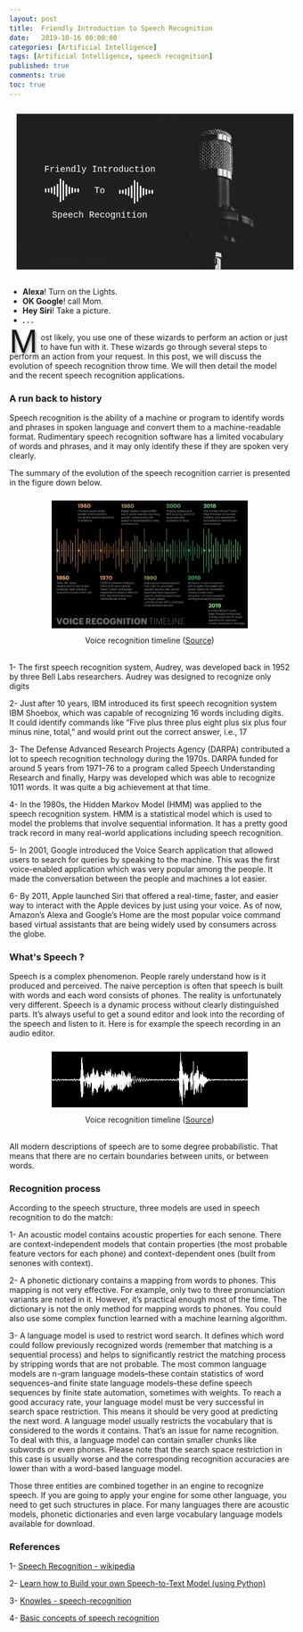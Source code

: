 ```yaml
---
layout: post
title:  Friendly Introduction to Speech Recognition
date:   2019-10-16 00:00:00
categories: [Artificial Intelligence]
tags: [Artificial Intelligence, speech recognition]
published: true
comments: true
toc: true
---
```



<center><img src="/images/post6/Speech-Recognition-Intro.png" alt="Introduction to NDK for mobile apps" style="max-width: 100%; height: auto; margin:2%;"/></center>


- **Alexa**! Turn on the Lights.
- **OK Google**! call Mom.
- **Hey Siri**! Take a picture.
- **. . .**

<style>
.lettrine {
	float: left;
   text-shadow:3px 3px 3px silver;  
   font-size: 4em;  
   line-height: 80%;
   margin:-.1em 0px;
   padding-right: .1em
}
</style>
<span class="lettrine">M</span>ost likely, you use one of these wizards to perform an action or just to have fun with it. These wizards go through several steps to perform an action from your request. In this post, we will discuss the evolution of speech recognition throw time. We will then detail the model and the recent speech recognition applications.


### A run back to history

Speech recognition is the ability of a machine or program to identify words and phrases in spoken language and convert them to a machine-readable format. Rudimentary speech recognition software has a limited vocabulary of words and phrases, and it may only identify these if they are spoken very clearly.

The summary of the evolution of the speech recognition carrier is presented in the figure down below.

<center><img src="/images/post6/timeline.png" alt="Introduction to NDK for mobile apps" style="max-width: 70%; height: auto; margin:2%;"/></center>

<center>
Voice recognition timeline (<a href="https://www.knowles.com/about-knowles/blog/speech-recognition">Source</a>)
</center>
<br/>

1- The first speech recognition system, Audrey, was developed back in 1952 by three Bell Labs researchers. Audrey was designed to recognize only digits

2- Just after 10 years, IBM introduced its first speech recognition system IBM Shoebox, which was capable of recognizing 16 words including digits. It could identify commands like “Five plus three plus eight plus six plus four minus nine, total,” and would print out the correct answer, i.e., 17

3- The Defense Advanced Research Projects Agency (DARPA) contributed a lot to speech recognition technology during the 1970s. DARPA funded for around 5 years from 1971–76 to a program called Speech Understanding Research and finally, Harpy was developed which was able to recognize 1011 words. It was quite a big achievement at that time.

4- In the 1980s, the Hidden Markov Model (HMM) was applied to the speech recognition system. HMM is a statistical model which is used to model the problems that involve sequential information. It has a pretty good track record in many real-world applications including speech recognition.

5- In 2001, Google introduced the Voice Search application that allowed users to search for queries by speaking to the machine. This was the first voice-enabled application which was very popular among the people. It made the conversation between the people and machines a lot easier.

6- By 2011, Apple launched Siri that offered a real-time, faster, and easier way to interact with the Apple devices by just using your voice. As of now, Amazon’s Alexa and Google’s Home are the most popular voice command based virtual assistants that are being widely used by consumers across the globe.

### What's Speech ?

Speech is a complex phenomenon. People rarely understand how is it produced and perceived. The naive perception is often that speech is built with words and each word consists of phones. The reality is unfortunately very different. Speech is a dynamic process without clearly distinguished parts. It’s always useful to get a sound editor and look into the recording of the speech and listen to it. Here is for example the speech recording in an audio editor.

<center><img src="/images/post6/waveform.png" alt="Introduction to NDK for mobile apps" style="max-width: 70%; height: auto; margin:2%;"/></center>

<center>
Voice recognition timeline (<a href="https://cmusphinx.github.io/wiki/tutorialconcepts/">Source</a>)
</center>
<br/>

All modern descriptions of speech are to some degree probabilistic. That means that there are no certain boundaries between units, or between words.

### Recognition process

According to the speech structure, three models are used in speech recognition to do the match:

1- An acoustic model contains acoustic properties for each senone. There are context-independent models that contain properties (the most probable feature vectors for each phone) and context-dependent ones (built from senones with context).

2- A phonetic dictionary contains a mapping from words to phones. This mapping is not very effective. For example, only two to three pronunciation variants are noted in it. However, it’s practical enough most of the time. The dictionary is not the only method for mapping words to phones. You could also use some complex function learned with a machine learning algorithm.

3- A language model is used to restrict word search. It defines which word could follow previously recognized words (remember that matching is a sequential process) and helps to significantly restrict the matching process by stripping words that are not probable. The most common language models are n-gram language models–these contain statistics of word sequences–and finite state language models–these define speech sequences by finite state automation, sometimes with weights. To reach a good accuracy rate, your language model must be very successful in search space restriction. This means it should be very good at predicting the next word. A language model usually restricts the vocabulary that is considered to the words it contains. That’s an issue for name recognition. To deal with this, a language model can contain smaller chunks like subwords or even phones. Please note that the search space restriction in this case is usually worse and the corresponding recognition accuracies are lower than with a word-based language model.

Those three entities are combined together in an engine to recognize speech. If you are going to apply your engine for some other language, you need to get such structures in place. For many languages there are acoustic models, phonetic dictionaries and even large vocabulary language models available for download.



### References

1- [Speech Recognition - wikipedia](https://en.wikipedia.org/wiki/Speech_recognition)

2- [Learn how to Build your own Speech-to-Text Model (using Python)](https://medium.com/analytics-vidhya/learn-how-to-build-your-own-speech-to-text-model-using-python-cd8a6564e720)

3- [Knowles - speech-recognition](https://www.knowles.com/about-knowles/blog/speech-recognition)

4- [Basic concepts of speech recognition](https://cmusphinx.github.io/wiki/tutorialconcepts/)
